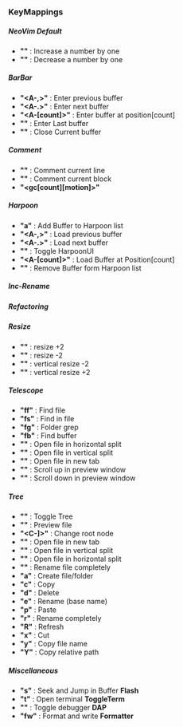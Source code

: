 ### KeyMappings

##### NeoVim Default
- **"<C-a>"** : Increase a number by one
- **"<C-x>"** : Decrease a number by one

##### BarBar

- **"<A-,>"** : Enter previous buffer
- **"<A-.>"** : Enter next buffer
- **"<A-[count]>"** : Enter buffer at position[count] 
- **"<A-0>"** : Enter Last buffer
- **"<A-c>"** : Close Current buffer

##### Comment

- **"<gcc>"** : Comment current line
- **"<gcb>"** : Comment current block
- **"<gc[count][motion]>"**

##### Harpoon

- **"<leader>a"** : Add Buffer to Harpoon list
- **"<A-,>"** : Load previous buffer
- **"<A-.>"** : Load next buffer
- **"<A-a>"** : Toggle HarpoonUI
- **"<A-[count]>"** : Load Buffer at Position[count]
- **"<A-z>"** : Remove Buffer form Harpoon list

##### Inc-Rename

##### Refactoring

##### Resize

- **"<C-j>"** : resize +2
- **"<C-k>"** : resize -2
- **"<C-h>"** : vertical resize -2
- **"<C-l>"** : vertical resize +2

##### Telescope

- **"<leader>ff"** : Find file
- **"<leader>fs"** : Find in file
- **"<leader>fg"** : Folder grep
- **"<leader>fb"** : Find buffer 
- **"<C-x>"** : Open file in horizontal split
- **"<C-v>"** : Open file in vertical split
- **"<C-t>"** : Open file in new tab
- **"<C-u>"** : Scroll up in preview window
- **"<C-d>"** : Scroll down in preview window

##### Tree

- **"<leader><leader>"** : Toggle Tree
- **"<Tab>"** : Preview file
- **"<C-]>"** : Change root node
- **"<C-t>"** : Open file in new tab
- **"<C-v>"** : Open file in vertical split
- **"<C-x>"** : Open file in horizontal split
- **"<C-r>"** : Rename file completely
- **"a"** : Create file/folder
- **"c"** : Copy
- **"d"** : Delete
- **"e"** : Rename (base name)
- **"p"** : Paste
- **"r"** : Rename completely
- **"R"** : Refresh
- **"x"** : Cut
- **"y"** : Copy file name
- **"Y"** : Copy relative path

##### Miscellaneous 

- **"s"** : Seek and Jump in Buffer     **Flash**
- **"<leader>t"** : Open terminal       **ToggleTerm**
- **"<C-b>"** : Toggle debugger         **DAP**
- **"<leader>fw"** : Format and write   **Formatter**
